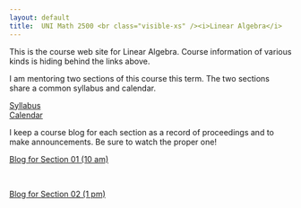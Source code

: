 ```yaml
---
layout: default
title:  UNI Math 2500 <br class="visible-xs" /><i>Linear Algebra</i>
---
```


This is the course web site for Linear Algebra. Course information of various kinds
is hiding behind the links above.

I am mentoring two sections of this course this term. The two sections share a
common syllabus and calendar.

<div class="row">
  <div class="col-xs-12 col-sm-6 text-center">
    <a class="btn btn-default btn-lg" href="{{site.baseurl}}/syllabus/">
      Syllabus
    </a>
  </div>
  <div class="col-xs-12 col-sm-6 text-center">
    <a class="btn btn-default btn-lg" href="{{site.baseurl}}/calendar/">
      Calendar
    </a>
  </div>

</div>

I keep a course blog for each section as a record of proceedings and to make
announcements. Be sure to watch the proper one!

<div class="row">
  <div class="col-xs-12 col-sm-6 text-center">  
    <a class="btn btn-primary btn-lg" href="{{site.baseurl}}/section01/">Blog for Section 01 (10 am)</a>
  </div>
  <div class="col-xs-12 visible-xs">
  <p><br /></p>
  </div>
  <div class="col-xs-12 col-sm-6 text-center">
    <a class="btn btn-primary btn-lg" href="{{site.baseurl}}/section02/">Blog for Section 02 (1 pm)</a>
  </div>
</div>

<p><br />
</p>
